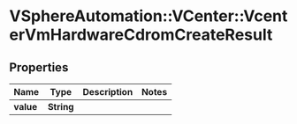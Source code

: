 # VSphereAutomation::VCenter::VcenterVmHardwareCdromCreateResult

## Properties
Name | Type | Description | Notes
------------ | ------------- | ------------- | -------------
**value** | **String** |  | 


